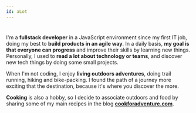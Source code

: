 ```yaml
---
id: aLot
---
```


#

I'm a **fullstack developer** in a JavaScript environment since my first IT job, doing my best to **build products in an agile way**. In a daily basis, **my goal is that everyone can progress** and improve their skills by learning new things. Personally, I used to **read a lot about technology or teams**, and discover new tech things by doing some small projects.

When I'm not coding, I enjoy **living outdoors adventures**, doing trail running, hiking and bike-packing. I found the path of a journey more exciting that the destination, because it's where you discover the more.

**Cooking** is also a hobby, so I decide to associate outdoors and food by sharing some of my main recipes in the blog [**cookforadventure.com**](https://cookforadventure.com).
